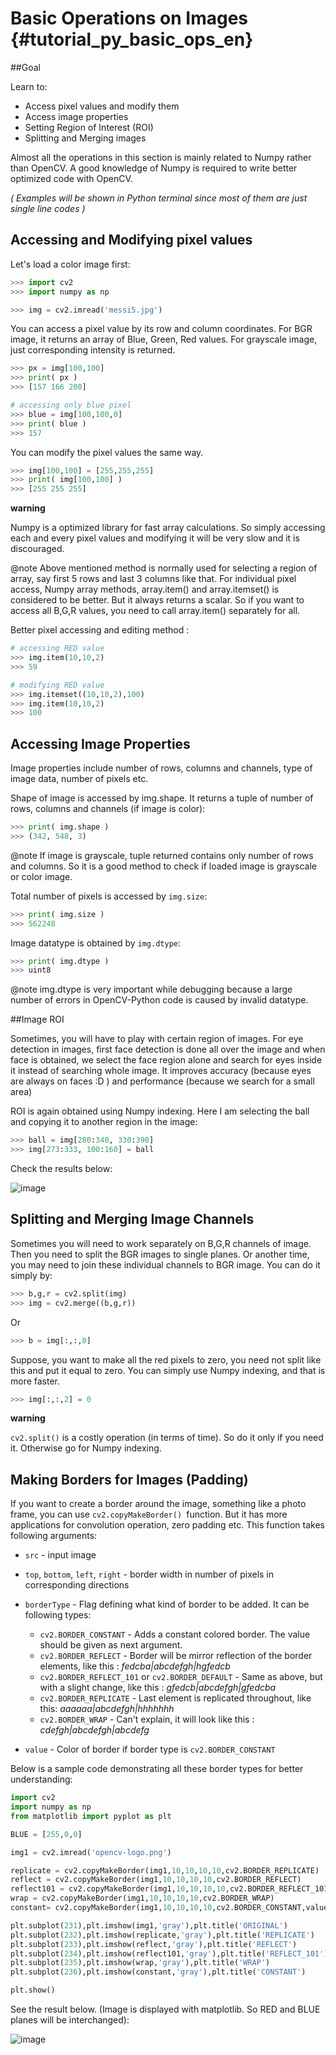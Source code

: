 # Basic Operations on Images {#tutorial_py_basic_ops_en}

##Goal

Learn to:

-   Access pixel values and modify them
-   Access image properties
-   Setting Region of Interest (ROI)
-   Splitting and Merging images

Almost all the operations in this section is mainly related to Numpy rather than OpenCV. A good knowledge of Numpy is required to write better optimized code with OpenCV.

*( Examples will be shown in Python terminal since most of them are just single line codes )*

## Accessing and Modifying pixel values

Let's load a color image first:
```python
>>> import cv2
>>> import numpy as np

>>> img = cv2.imread('messi5.jpg')
```
You can access a pixel value by its row and column coordinates. For BGR image, it returns an array of Blue, Green, Red values. For grayscale image, just corresponding intensity is returned.
```python
>>> px = img[100,100]
>>> print( px )
>>> [157 166 200]

# accessing only blue pixel
>>> blue = img[100,100,0]
>>> print( blue )
>>> 157
```
You can modify the pixel values the same way.
```python
>>> img[100,100] = [255,255,255]
>>> print( img[100,100] )
>>> [255 255 255]
```

**warning**

Numpy is a optimized library for fast array calculations. So simply accessing each and every pixel values and modifying it will be very slow and it is discouraged.

@note Above mentioned method is normally used for selecting a region of array, say first 5 rows and last 3 columns like that. For individual pixel access, Numpy array methods, array.item() and array.itemset() is considered to be better. But it always returns a scalar. So if you want to access all B,G,R values, you need to call array.item() separately for all.

Better pixel accessing and editing method :
```python
# accessing RED value
>>> img.item(10,10,2)
>>> 59

# modifying RED value
>>> img.itemset((10,10,2),100)
>>> img.item(10,10,2)
>>> 100
```

## Accessing Image Properties

Image properties include number of rows, columns and channels, type of image data, number of pixels etc.

Shape of image is accessed by img.shape. It returns a tuple of number of rows, columns and channels (if image is color):
```python
>>> print( img.shape )
>>> (342, 548, 3)
```

@note If image is grayscale, tuple returned contains only number of rows and columns. So it is a good method to check if loaded image is grayscale or color image.

Total number of pixels is accessed by `img.size`:
```python
>>> print( img.size )
>>> 562248
```
Image datatype is obtained by `img.dtype`:
```python
>>> print( img.dtype )
>>> uint8
```

@note img.dtype is very important while debugging because a large number of errors in OpenCV-Python code is caused by invalid datatype.

##Image ROI

Sometimes, you will have to play with certain region of images. For eye detection in images, first face detection is done all over the image and when face is obtained, we select the face region alone and search for eyes inside it instead of searching whole image. It improves accuracy (because eyes are always on faces :D ) and performance (because we search for a small area)

ROI is again obtained using Numpy indexing. Here I am selecting the ball and copying it to another region in the image:
```python
>>> ball = img[280:340, 330:390]
>>> img[273:333, 100:160] = ball
```
Check the results below:

![image](images/roi.jpg)

## Splitting and Merging Image Channels

Sometimes you will need to work separately on B,G,R channels of image. Then you need to split the BGR images to single planes. Or another time, you may need to join these individual channels to BGR image. You can do it simply by:
```python
>>> b,g,r = cv2.split(img)
>>> img = cv2.merge((b,g,r))
```
Or
```python
>>> b = img[:,:,0]
```
Suppose, you want to make all the red pixels to zero, you need not split like this and put it equal to zero. You can simply use Numpy indexing, and that is more faster.
```python
>>> img[:,:,2] = 0
```

**warning**

`cv2.split()` is a costly operation (in terms of time). So do it only if you need it. Otherwise go for Numpy indexing.

## Making Borders for Images (Padding)

If you want to create a border around the image, something like a photo frame, you can use `cv2.copyMakeBorder() `function. But it has more applications for convolution operation, zero padding etc. This function takes following arguments:

-   `src` - input image
-   `top`, `bottom`, `left`, `right` - border width in number of pixels in corresponding
    directions

-   `borderType` - Flag defining what kind of border to be added. It can be following types:
    -   `cv2.BORDER_CONSTANT` - Adds a constant colored border. The value should be given as next argument.
    -   `cv2.BORDER_REFLECT` - Border will be mirror reflection of the border elements, like this : *fedcba|abcdefgh|hgfedcb*
    -   `cv2.BORDER_REFLECT_101` or `cv2.BORDER_DEFAULT` - Same as above, but with a  slight change, like this : *gfedcb|abcdefgh|gfedcba*
    -   `cv2.BORDER_REPLICATE` - Last element is replicated throughout, like this: *aaaaaa|abcdefgh|hhhhhhh*
    -   `cv2.BORDER_WRAP` - Can't explain, it will look like this : *cdefgh|abcdefgh|abcdefg*

-   `value` - Color of border if border type is `cv2.BORDER_CONSTANT`

Below is a sample code demonstrating all these border types for better understanding:
```python
import cv2
import numpy as np
from matplotlib import pyplot as plt

BLUE = [255,0,0]

img1 = cv2.imread('opencv-logo.png')

replicate = cv2.copyMakeBorder(img1,10,10,10,10,cv2.BORDER_REPLICATE)
reflect = cv2.copyMakeBorder(img1,10,10,10,10,cv2.BORDER_REFLECT)
reflect101 = cv2.copyMakeBorder(img1,10,10,10,10,cv2.BORDER_REFLECT_101)
wrap = cv2.copyMakeBorder(img1,10,10,10,10,cv2.BORDER_WRAP)
constant= cv2.copyMakeBorder(img1,10,10,10,10,cv2.BORDER_CONSTANT,value=BLUE)

plt.subplot(231),plt.imshow(img1,'gray'),plt.title('ORIGINAL')
plt.subplot(232),plt.imshow(replicate,'gray'),plt.title('REPLICATE')
plt.subplot(233),plt.imshow(reflect,'gray'),plt.title('REFLECT')
plt.subplot(234),plt.imshow(reflect101,'gray'),plt.title('REFLECT_101')
plt.subplot(235),plt.imshow(wrap,'gray'),plt.title('WRAP')
plt.subplot(236),plt.imshow(constant,'gray'),plt.title('CONSTANT')

plt.show()
```
See the result below. (Image is displayed with matplotlib. So RED and BLUE planes will be interchanged):

![image](images/border.jpg)
